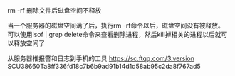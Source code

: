 rm -rf 删除文件后磁盘空间不释放


当一个服务器的磁盘空间满了后，执行rm -rf命令以后，磁盘空间没有被释放。
可以使用lsof | grep delete命令来查看删除进程，然后kill掉相关的进程以后就可以释放空间了


从服务器推报警和日志到手机的工具
https://sc.ftqq.com/3.version
SCU38660Ta8ff336fd18c7b6b9ad91b14d1d58ab95c2da8f767ad5
